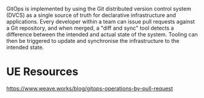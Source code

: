 
GitOps is implemented by using the Git distributed version control system (DVCS) as a single source of truth for declarative infrastructure and applications. Every developer within a team can issue pull requests against a Git repository, and when merged, a "diff and sync" tool detects a difference between the intended and actual state of the system. Tooling can then be triggered to update and synchronise the infrastructure to the intended state.

# UE Resources
https://www.weave.works/blog/gitops-operations-by-pull-request
